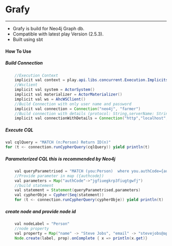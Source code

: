 # Grafy
---------------------

* Grafy is build for Neo4j Graph db.
* Compatible with latest play Version (2.5.3).
* Built using sbt

#### How To Use
##### Build Connection

```java
    //Execution Context
    implicit val context = play.api.libs.concurrent.Execution.Implicits.defaultContext
    //Wsclient
    implicit val system = ActorSystem()
    implicit val materializer = ActorMaterializer()
    implicit val ws = AhcWSClient()
    //Build Connection with only user name and password
    implicit val connection = Connection("neo4j", "farmer")
    //Build connection with details (protocol: String,serverName: String,port:String,userName: String,password: String)
    implicit val connectionWithDetails = Connection("http","localhost","7474","neo4j","farmer")
```
##### Execute CQL 

```java 
val cqlQuery = "MATCH (n:Person) Return ID(n)"
for (t <- connection.runCypherQuery(cqlQuery)) yield println(t)
```
##### Parameterized CQL  this is recommended by Neo4j

```java 
    val queryParametrised = "MATCH (you:Person)  where you.authCode={authCode} RETURN you"
    //Provide parameter in map ({authcode})
    val parameters = Map("authCode"->"jgfiuegkrp3fiugtgwfj")
    //build statement
    val statement = Statement(queryParametrised,parameters)
    val cypherObje = Cypher(Seq(statement))
    for (t <- connection.runCypherQuery(cypherObje)) yield println(t)
```
##### create node and provide node id

```java
    val nodeLabel = "Person"
    //node property
    val property = Map("name" -> "Steve Jobs", "email" -> "stevejobs@apple.com", "mobile" -> "9403586847")
    Node.create(label, prop).onComplete { x => println(x.get)}   
```







